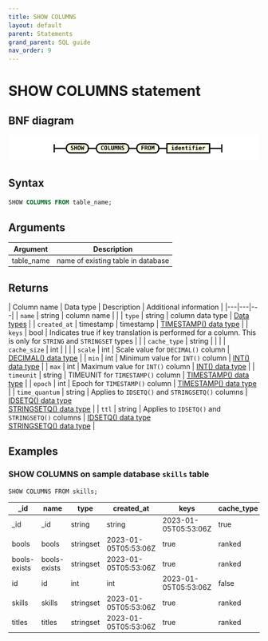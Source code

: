 ```yaml
---
title: SHOW COLUMNS
layout: default
parent: Statements
grand_parent: SQL guide
nav_order: 9
---
```


# SHOW COLUMNS statement

## BNF diagram

![expr](/assets/images/sql-guide/show_columns.svg)

## Syntax

```sql
SHOW COLUMNS FROM table_name;
```

## Arguments

| Argument | Description |
|---|---|
| table_name | name of existing table in database |

## Returns

| Column name | Data type | Description | Additional information |
|---|---|---|
| `name` | string | column name |  |
| `type` | string | column data type | [Data types](/docs/sql-guide/data-types/data-types-home) |
| `created_at` | timestamp | timestamp | [TIMESTAMP() data type](/docs/sql-guide/data-types/data-type-timestamp) |
| `keys` | bool | Indicates true if key translation is performed for a column. This is only for `STRING` and `STRINGSET` types |  |
| `cache_type` | string |  |  |
| `cache_size` | int |  |  |
| `scale` | int | Scale value for `DECIMAL()` column | [DECIMAL() data type](/docs/sql-guide/data-types/data-type-decimal) |
| `min` | int | Minimum value for `INT()` column | [INT() data type](/docs/sql-guide/data-types/data-type-int) |
| `max` | int | Maximum value for `INT()` column | [INT() data type](/docs/sql-guide/data-types/data-type-int) |
| `timeunit` | string | TIMEUNIT for `TIMESTAMP()` column | [TIMESTAMP() data type](/docs/sql-guide/data-types/data-type-timestamp) |
| `epoch` | int | Epoch for `TIMESTAMP()` column | [TIMESTAMP() data type](/docs/sql-guide/data-types/data-type-timestamp) |
| `time_quantum` | string | Applies to `IDSETQ()` and `STRINGSETQ()` columns | [IDSETQ() data type](/docs/sql-guide/data-types/data-type-idsetq)<br/>[STRINGSETQ() data type](/docs/sql-guide/data-types/data-type-stringsetq) |
| `ttl` | string | Applies to `IDSETQ()` and `STRINGSETQ()` columns | [IDSETQ() data type](/docs/sql-guide/data-types/data-type-idsetq)<br/>[STRINGSETQ() data type](/docs/sql-guide/data-types/data-type-stringsetq) |

## Examples

### SHOW COLUMNS on sample database `skills` table

```
SHOW COLUMNS FROM skills;
```

|_id | name | type | created_at | keys | cache_type | cache_size | scale | min | max | timeunit | epoch | timequantum | ttl |
|---|---|---|---|---|---|---|---|---|---|---|---|---|---|
| _id | _id | string | string | 2023-01-05T05:53:06Z | true |  | 0 | 0 | 0 | 0 |  | 0 |  | 0s |
| bools | bools | stringset | 2023-01-05T05:53:06Z | true | ranked | 50000 | 0 | 0 | 0 |  | 0 |  | 0s |
| bools-exists | bools-exists | stringset | 2023-01-05T05:53:06Z | true | ranked | 50000 | 0 | 0 | 0 |  | 0 |  | 0s |
| id | id | int | int | 2023-01-05T05:53:06Z | false |  | 0 | 0 | -9223372036854776000 | 9223372036854776000 |  | 0 |  | 0s |
| skills | skills | stringset | 2023-01-05T05:53:06Z | true | ranked | 50000 | 0 | 0 | 0 |  | 0 |  | 0s |
| titles | titles | stringset | 2023-01-05T05:53:06Z | true | ranked | 50000 | 0 | 0 | 0 |  | 0 |  | 0s |
